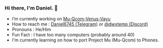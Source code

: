 ### Hi there, I'm Daniel. 👋
  
  - I’m currently working on [Mu-Qcom-Venus-Vayu](https://github.com/Daniel224455/Mu-Qcom-Venus-Mi11)
  - How to reach me : [Daniel6745 (Telegram)](https://t.me/Daniel6745) or [@dwxtemp (Discord)](https://discordapp.com/users/942462337158352928)
  - Pronouns : He/Him
  - Fun Fact : I have too many computers (probably around 40)
  - I'm currently learning on how to port Project Mu (Mu-Qcom) to Phones.
    
<!--
**Daniel224455/Daniel224455** is a ✨ _special_ ✨ repository because its `README.md` (this file) appears on your GitHub profile.

Here are some ideas to get you started:

- 🔭 I’m currently working on ...
- 🌱 I’m currently learning ...
- 👯 I’m looking to collaborate on ...
- 🤔 I’m looking for help with ...
- 💬 Ask me about ...
- 📫 How to reach me: ...
- 😄 Pronouns: ...
- ⚡ Fun fact: ...
-->
